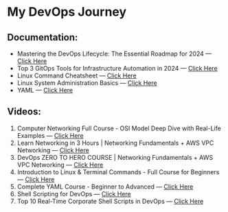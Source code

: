 # My DevOps Journey

## Documentation:
- Mastering the DevOps Lifecycle: The Essential Roadmap for 2024 — [Click Here](https://dev.to/patadiarushabh/mastering-the-devops-lifecycle-the-essential-roadmap-for-2024-13ia)
- Top 3 GitOps Tools for Infrastructure Automation in 2024 — [Click Here](https://dev.to/flipt/top-3-gitops-tools-for-infrastructure-automation-in-2024-5h55)
- Linux Command Cheatsheet — [Click Here](https://www.guru99.com/linux-commands-cheat-sheet.html)
- Linux System Administration Basics — [Click Here](https://www.linode.com/docs/guides/linux-system-administration-basics/)
- YAML — [Click Here](https://learnxinyminutes.com/docs/yaml/)

## Videos:
1. Computer Networking Full Course - OSI Model Deep Dive with Real-Life Examples — [Click Here](https://www.youtube.com/watch?v=IPvYjXCsTg8)
2. Learn Networking in 3 Hours | Networking Fundamentals + AWS VPC Networking — [Click Here](https://www.youtube.com/watch?v=iSOfkw_YyOU)
3. DevOps ZERO TO HERO COURSE | Networking Fundamentals + AWS VPC Networking — [Click Here](https://www.youtube.com/playlist?list=PLdpzxOOAlwvIKMhk8WhzN1pYoJ1YU8Csa)
4. Introduction to Linux & Terminal Commands - Full Course for Beginners — [Click Here](https://www.youtube.com/watch?v=iwolPf6kN-k)
5. Complete YAML Course - Beginner to Advanced — [Click Here](https://www.youtube.com/watch?v=IA90BTozdow)
6. Shell Scripting for DevOps — [Click Here](https://www.youtube.com/playlist?list=PLdpzxOOAlwvIZ7u-gtpX_bozrspUbTQ1S)
7. Top 10 Real-Time Corporate Shell Scripts in DevOps — [Click Here](https://www.youtube.com/watch?v=aK-lkJTfUEc&t=1017s)
